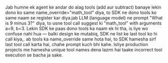 Jab humne ek agent ke andar do alag tools (add aur subtract) banaye lekin dono ko same name_override="math_tool" diya, to SDK ne dono tools ko same naam se register kar diya.jab LLM (language model) ne prompt "What is 9 minus 3?" diya, to usne tool call suggest ki "math_tool" with arguments a=9, b=3. Lekin SDK ke paas dono tools ka naam ek hi tha, is liye wo confuse nahi hua — balki design ke mutabiq, SDK ne list ke last tool ko hi call kiya,. ab tools ka name_override same hota hai, to SDK hamesha sirf last tool call karta hai, chahe prompt kuch bhi kahe. Isliye production projects me hamesha unique tool names dena lazmi hai taake incorrect tool execution se bacha ja sake.
